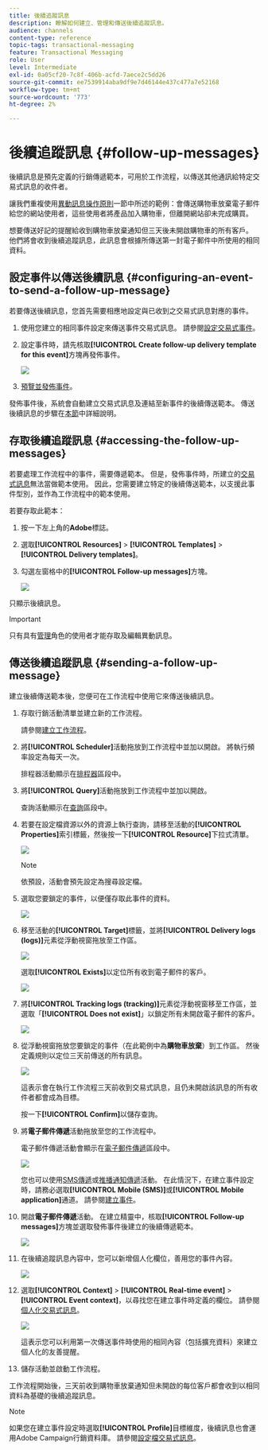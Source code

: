 ```yaml
---
title: 後續追蹤訊息
description: 瞭解如何建立、管理和傳送後續追蹤訊息。
audience: channels
content-type: reference
topic-tags: transactional-messaging
feature: Transactional Messaging
role: User
level: Intermediate
exl-id: 0a05cf20-7c8f-406b-acfd-7aece2c5dd26
source-git-commit: ee7539914aba9df9e7d46144e437c477a7e52168
workflow-type: tm+mt
source-wordcount: '773'
ht-degree: 2%

---
```


# 後續追蹤訊息 {#follow-up-messages}

後續訊息是預先定義的行銷傳遞範本，可用於工作流程，以傳送其他通訊給特定交易式訊息的收件者。

讓我們重複使用[異動訊息操作原則](../../channels/using/getting-started-with-transactional-msg.md#transactional-messaging-operating-principle)一節中所述的範例：會傳送購物車放棄電子郵件給您的網站使用者，這些使用者將產品加入購物車，但離開網站卻未完成購買。

想要傳送好記的提醒給收到購物車放棄通知但三天後未開啟購物車的所有客戶。 他們將會收到後續追蹤訊息，此訊息會根據所傳送第一封電子郵件中所使用的相同資料。

## 設定事件以傳送後續訊息 {#configuring-an-event-to-send-a-follow-up-message}

若要傳送後續訊息，您首先需要相應地設定與已收到之交易式訊息對應的事件。

1. 使用您建立的相同事件設定來傳送事件交易式訊息。 請參閱[設定交易式事件](../../channels/using/configuring-transactional-event.md)。
1. 設定事件時，請先核取&#x200B;**[!UICONTROL Create follow-up delivery template for this event]**&#x200B;方塊再發佈事件。

   ![](assets/message-center_follow-up-checkbox.png)

1. [預覽並發佈事件](../../channels/using/publishing-transactional-event.md#previewing-and-publishing-the-event)。

發佈事件後，系統會自動建立交易式訊息及連結至新事件的後續傳送範本。 傳送後續訊息的步驟在[本節](#sending-a-follow-up-message)中詳細說明。

## 存取後續追蹤訊息 {#accessing-the-follow-up-messages}

若要處理工作流程中的事件，需要傳遞範本。 但是，發佈事件時，所建立的[交易式訊息](../../channels/using/editing-transactional-message.md)無法當做範本使用。 因此，您需要建立特定的後續傳送範本，以支援此事件型別，並作為工作流程中的範本使用。

若要存取此範本：

1. 按一下左上角的&#x200B;**Adobe**&#x200B;標誌。
1. 選取&#x200B;**[!UICONTROL Resources]** > **[!UICONTROL Templates]** > **[!UICONTROL Delivery templates]**。
1. 勾選左窗格中的&#x200B;**[!UICONTROL Follow-up messages]**&#x200B;方塊。

   ![](assets/message-center_follow-up-search.png)

只顯示後續訊息。

>[!IMPORTANT]
>
>只有具有[管理](../../administration/using/users-management.md#functional-administrators)角色的使用者才能存取及編輯異動訊息。

## 傳送後續追蹤訊息 {#sending-a-follow-up-message}

建立後續傳送範本後，您便可在工作流程中使用它來傳送後續訊息。

<!--You need to set up a workflow targeting the event corresponding to the transactional message that was already received.-->

1. 存取行銷活動清單並建立新的工作流程。

   請參閱[建立工作流程](../../automating/using/building-a-workflow.md#creating-a-workflow)。

1. 將&#x200B;**[!UICONTROL Scheduler]**&#x200B;活動拖放到工作流程中並加以開啟。 將執行頻率設定為每天一次。

   排程器活動顯示在[排程器](../../automating/using/scheduler.md)區段中。

1. 將&#x200B;**[!UICONTROL Query]**&#x200B;活動拖放到工作流程中並加以開啟。

   查詢活動顯示在[查詢](../../automating/using/query.md)區段中。

1. 若要在設定檔資源以外的資源上執行查詢，請移至活動的&#x200B;**[!UICONTROL Properties]**&#x200B;索引標籤，然後按一下&#x200B;**[!UICONTROL Resource]**&#x200B;下拉式清單。

   ![](assets/message-center_follow-up-query-properties.png)

   >[!NOTE]
   >
   >依預設，活動會預先設定為搜尋設定檔。

1. 選取您要鎖定的事件，以便僅存取此事件的資料。

   ![](assets/message-center_follow-up-query-resource.png)

1. 移至活動的&#x200B;**[!UICONTROL Target]**&#x200B;標籤，並將&#x200B;**[!UICONTROL Delivery logs (logs)]**&#x200B;元素從浮動視窗拖放至工作區。

   ![](assets/message-center_follow-up-delivery-logs.png)

   選取&#x200B;**[!UICONTROL Exists]**&#x200B;以定位所有收到電子郵件的客戶。

   ![](assets/message-center_follow-up-delivery-logs-exists.png)

1. 將&#x200B;**[!UICONTROL Tracking logs (tracking)]**&#x200B;元素從浮動視窗移至工作區，並選取「**[!UICONTROL Does not exist]**」以鎖定所有未開啟電子郵件的客戶。

   ![](assets/message-center_follow-up-delivery-and-tracking-logs.png)

1. 從浮動視窗拖放您要鎖定的事件（在此範例中為&#x200B;**購物車放棄**）到工作區。 然後定義規則以定位三天前傳送的所有訊息。

   ![](assets/message-center_follow-up-created.png)

   這表示會在執行工作流程三天前收到交易式訊息，且仍未開啟該訊息的所有收件者都會成為目標。

   按一下&#x200B;**[!UICONTROL Confirm]**&#x200B;以儲存查詢。

1. 將&#x200B;**電子郵件傳遞**&#x200B;活動拖放至您的工作流程中。

   電子郵件傳遞活動會顯示在[電子郵件傳遞](../../automating/using/email-delivery.md)區段中。

   ![](assets/message-center_follow-up-workflow.png)

   您也可以使用[SMS傳遞](../../automating/using/sms-delivery.md)或[推播通知傳遞](../../automating/using/push-notification-delivery.md)活動。 在此情況下，在建立事件設定時，請務必選取&#x200B;**[!UICONTROL Mobile (SMS)]**&#x200B;或&#x200B;**[!UICONTROL Mobile application]**&#x200B;通道。 請參閱[建立事件](../../channels/using/configuring-transactional-event.md#creating-an-event)。

1. 開啟&#x200B;**電子郵件傳遞**&#x200B;活動。 在建立精靈中，核取&#x200B;**[!UICONTROL Follow-up messages]**&#x200B;方塊並選取發佈事件後建立的後續傳遞範本。

   ![](assets/message-center_follow-up-template.png)

1. 在後續追蹤訊息內容中，您可以新增個人化欄位，善用您的事件內容。

   ![](assets/message-center_follow-up-content.png)

1. 選取&#x200B;**[!UICONTROL Context]** > **[!UICONTROL Real-time event]** > **[!UICONTROL Event context]**，以尋找您在建立事件時定義的欄位。 請參閱[個人化交易式訊息](../../channels/using/editing-transactional-message.md#personalizing-a-transactional-message)。

   ![](assets/message-center_follow-up-personalization.png)

   這表示您可以利用第一次傳送事件時使用的相同內容（包括擴充資料）來建立個人化的友善提醒。

1. 儲存活動並啟動工作流程。

工作流程開始後，三天前收到購物車放棄通知但未開啟的每位客戶都會收到以相同資料為基礎的後續追蹤訊息。

>[!NOTE]
>
>如果您在建立事件設定時選取&#x200B;**[!UICONTROL Profile]**&#x200B;目標維度，後續訊息也會運用Adobe Campaign行銷資料庫。 請參閱[設定檔交易式訊息](../../channels/using/editing-transactional-message.md#profile-transactional-message-specificities)。
